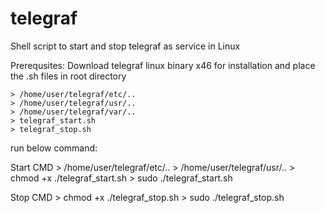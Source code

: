 # telegraf



Shell script to  start and stop telegraf as service in Linux

Prerequsites: Download telegraf linux binary x46 for installation and place the .sh files in root directory
    
    > /home/user/telegraf/etc/..
    > /home/user/telegraf/usr/..
    > /home/user/telegraf/var/..
    > telegraf_start.sh
    > telegraf_stop.sh

run below command:

Start CMD
    > /home/user/telegraf/etc/..
    > /home/user/telegraf/usr/..
    > chmod +x ./telegraf_start.sh
    > sudo ./telegraf_start.sh

Stop CMD
    > chmod +x ./telegraf_stop.sh
    > sudo ./telegraf_stop.sh
